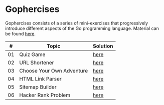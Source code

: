 # Gophercises

Gophercises consists of a series of mini-exercises that progressively introduce different aspects of the Go programming language.
Material can be found [here](https://courses.calhoun.io/courses/cor_gophercises).

| #  | Topic                             | Solution                                    |
|----|-----------------------------------|---------------------------------------------|
| 01 | Quiz Game                         | [here](./quiz_game/README.md)               |
| 02 | URL Shortener                     | [here](./url_shortener/README.md)           |
| 03 | Choose Your Own Adventure         | [here](./choose_your_adventure/README.md)   |
| 04 | HTML Link Parser                  | [here](./html_link_parser/README.md)        |
| 05 | Sitemap Builder                   | [here](./sitemap_builder/README.md)         |
| 06 | Hacker Rank Problem               | [here](./strings_and_bytes/README.md)       |

